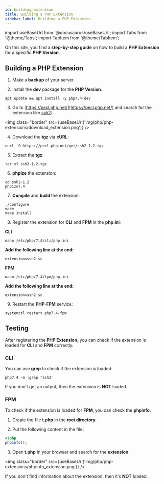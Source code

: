 ```yaml
---
id: building-extension
title: Building a PHP Extension
sidebar_label: Building a PHP Extension
---
```


import useBaseUrl from '@docusaurus/useBaseUrl';
import Tabs from '@theme/Tabs';
import TabItem from '@theme/TabItem';

On this site, you find a **step-by-step guide** on how to build a **PHP Extension** for a specific **PHP Version**.

## Building a PHP Extension

1. Make a **backup** of your server.

2. Install the **dev** package for the **PHP Version**.

```
apt update && apt install -y php7.4-dev
```

3. Go to [https://pecl.php.net/](https://pecl.php.net/) and search for the extension like [ssh2](https://pecl.php.net/package/ssh2):

<img class="border" src={useBaseUrl('img/php/php-extensions/download_extension.png')} />

4. Download the **tgz** via **cURL**:

```
curl -O https://pecl.php.net/get/ssh2-1.2.tgz
```

5. Extract the **tgz**:

```
tar xf ssh2-1.2.tgz
```

6. **phpize** the extension:

```
cd ssh2-1.2
phpize7.4
```

7. **Compile** and **build** the extension:

```
./configure
make
make install
```

8. Register the extension for **CLI** and **FPM** in the **php.ini**:

**CLI**

```
nano /etc/php/7.4/cli/php.ini
```

**Add the following line at the end:**

```
extension=ssh2.so
```

**FPM**

```
nano /etc/php/7.4/fpm/php.ini
```

**Add the following line at the end:**

```
extension=ssh2.so
```

9. Restart the **PHP-FPM** service:

```
systemctl restart php7.4-fpm
```

## Testing

After registering the **PHP Extension**, you can check if the extension is loaded for **CLI** and **FPM** correctly.

### CLI

You can use **grep** to check if the extension is loaded:

```
php7.4 -m |grep 'ssh2' 
```

If you don't get an output, then the extension is **NOT** loaded.

### FPM

To check if the extension is loaded for **FPM**, you can check the **phpinfo**.

1. Create the file **t.php** in the **root directory**.

2. Put the following content in the file:

```php
<?php
phpinfo();
```

3. Open **t.php** in your browser and search for the **extension**.

<img class="border" src={useBaseUrl('img/php/php-extensions/phpinfo_extension.png')} />

If you don't find information about the extension, then it's **NOT** loaded.
